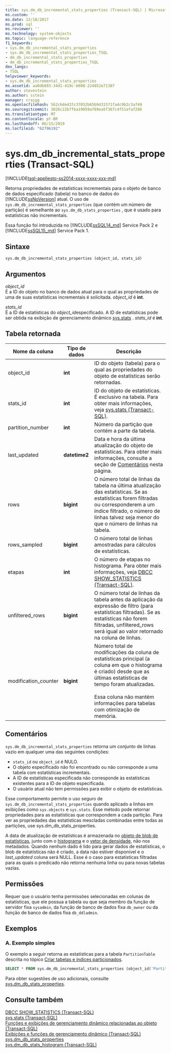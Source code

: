 ```yaml
---
title: sys.dm_db_incremental_stats_properties (Transact-SQL) | Microsoft Docs
ms.custom: ''
ms.date: 12/18/2017
ms.prod: sql
ms.reviewer: ''
ms.technology: system-objects
ms.topic: language-reference
f1_keywords:
- sys.dm_db_incremental_stats_properties
- sys.dm_db_incremental_stats_properties_TSQL
- dm_db_incremental_stats_properties
- dm_db_incremental_stats_properties_TSQL
dev_langs:
- TSQL
helpviewer_keywords:
- sys.dm_db_incremental_stats_properties
ms.assetid: aa0db893-34d1-419c-b008-224852e71307
author: stevestein
ms.author: sstein
manager: craigg
ms.openlocfilehash: 562c6de437c37052b65b9d31571fa4c9b2c3a749
ms.sourcegitcommit: 3026c22b7fba19059a769ea5f367c4f51efaf286
ms.translationtype: MT
ms.contentlocale: pt-BR
ms.lasthandoff: 06/15/2019
ms.locfileid: "62796192"
---
```

# <a name="sysdmdbincrementalstatsproperties-transact-sql"></a>sys.dm_db_incremental_stats_properties (Transact-SQL)
[!INCLUDE[tsql-appliesto-ss2014-xxxx-xxxx-xxx-md](../../includes/tsql-appliesto-ss2014-xxxx-xxxx-xxx-md.md)]

  Retorna propriedades de estatísticas incrementais para o objeto de banco de dados especificado (tabela) no banco de dados do [!INCLUDE[ssNoVersion](../../includes/ssnoversion-md.md)] atual. O uso de `sys.dm_db_incremental_stats_properties` (que contém um número de partição) é semelhante ao `sys.dm_db_stats_properties` , que é usado para estatísticas não incrementais. 
  
  Essa função foi introduzida no [!INCLUDE[ssSQL14_md](../../includes/sssql14-md.md)] Service Pack 2 e [!INCLUDE[ssSQL15_md](../../includes/sssql15-md.md)] Service Pack 1.
  
## <a name="syntax"></a>Sintaxe  
  
```  
sys.dm_db_incremental_stats_properties (object_id, stats_id)  
```  
  
## <a name="arguments"></a>Argumentos  
 *object_id*  
 É a ID do objeto no banco de dados atual para o qual as propriedades de uma de suas estatísticas incrementais é solicitada. *object_id* é **int**.  
  
 *stats_id*  
 É a ID de estatísticas do *object_id*especificado. A ID de estatísticas pode ser obtida na exibição de gerenciamento dinâmico [sys.stats](../../relational-databases/system-catalog-views/sys-stats-transact-sql.md) . *stats_id* é **int**.  
  
## <a name="table-returned"></a>Tabela retornada  
  
|Nome da coluna|Tipo de dados|Descrição|  
|-----------------|---------------|-----------------|  
|object_id|**int**|ID do objeto (tabela) para o qual as propriedades do objeto de estatísticas serão retornadas.|  
|stats_id|**int**|ID do objeto de estatísticas. É exclusivo na tabela. Para obter mais informações, veja [sys.stats &#40;Transact-SQL&#41;](../../relational-databases/system-catalog-views/sys-stats-transact-sql.md).|
|partition_number|**int**|Número da partição que contém a parte da tabela.|  
|last_updated|**datetime2**|Data e hora da última atualização do objeto de estatísticas. Para obter mais informações, consulte a seção de [Comentários](#Remarks) nesta página.|  
|rows|**bigint**|O número total de linhas da tabela na última atualização das estatísticas. Se as estatísticas forem filtradas ou corresponderem a um índice filtrado, o número de linhas talvez seja menor do que o número de linhas na tabela.|  
|rows_sampled|**bigint**|O número total de linhas amostradas para cálculos de estatísticas.|  
|etapas|**int**|O número de etapas no histograma. Para obter mais informações, veja [DBCC SHOW_STATISTICS &#40;Transact-SQL&#41;](../../t-sql/database-console-commands/dbcc-show-statistics-transact-sql.md).|  
|unfiltered_rows|**bigint**|O número total de linhas da tabela antes da aplicação da expressão de filtro (para estatísticas filtradas). Se as estatísticas não forem filtradas, unfiltered_rows será igual ao valor retornado na coluna de linhas.|  
|modification_counter|**bigint**|Número total de modificações da coluna de estatísticas principal (a coluna em que o histograma é criado) desde que as últimas estatísticas de tempo foram atualizadas.<br /><br /> Essa coluna não mantém informações para tabelas com otimização de memória.|  
  
## <a name="Remarks"></a> Comentários  
 `sys.dm_db_incremental_stats_properties` retorna um conjunto de linhas vazio em qualquer uma das seguintes condições:  
  
-   `stats_id` ou `object_id` é NULO.   
-   O objeto especificado não foi encontrado ou não corresponde a uma tabela com estatísticas incrementais.  
-   A ID de estatísticas especificada não corresponde às estatísticas existentes para a ID de objeto especificada.  
-   O usuário atual não tem permissões para exibir o objeto de estatísticas.
 
 Esse comportamento permite o uso seguro de `sys.dm_db_incremental_stats_properties` quando aplicado a linhas em exibições como `sys.objects` e `sys.stats`. Esse método pode retornar propriedades para as estatísticas que correspondem a cada partição. Para ver as propriedades das estatísticas mescladas combinadas entre todas as partições, use sys.dm_db_stats_properties. 

A data de atualização de estatísticas é armazenada no [objeto de blob de estatísticas](../../relational-databases/statistics/statistics.md#DefinitionQOStatistics), junto com o [histograma](../../relational-databases/statistics/statistics.md#histogram) e o [vetor de densidade](../../relational-databases/statistics/statistics.md#density), não nos metadados. Quando nenhum dado é lido para gerar dados de estatísticas, o blob de estatísticas não é criado, a data não estiver disponível e o *last_updated* coluna será NULL. Esse é o caso para estatísticas filtradas para as quais o predicado não retorna nenhuma linha ou para novas tabelas vazias.

## <a name="permissions"></a>Permissões  
 Requer que o usuário tenha permissões selecionadas em colunas de estatísticas, que ele possua a tabela ou que seja membro da função de servidor fixa `sysadmin`, da função de banco de dados fixa `db_owner` ou da função de banco de dados fixa `db_ddladmin`.  
  
## <a name="examples"></a>Exemplos  

### <a name="a-simple-example"></a>A. Exemplo simples
O exemplo a seguir retorna as estatísticas para a tabela `PartitionTable` descrita no tópico [Criar tabelas e índices particionados](../../relational-databases/partitions/create-partitioned-tables-and-indexes.md).

```sql
SELECT * FROM sys.dm_db_incremental_stats_properties (object_id('PartitionTable'), 1);
``` 

Para obter sugestões de uso adicionais, consulte  [sys.dm_db_stats_properties](../../relational-databases/system-dynamic-management-views/sys-dm-db-stats-properties-transact-sql.md).
  
## <a name="see-also"></a>Consulte também  
 [DBCC SHOW_STATISTICS &#40;Transact-SQL&#41;](../../t-sql/database-console-commands/dbcc-show-statistics-transact-sql.md)   
 [sys.stats &#40;Transact-SQL&#41;](../../relational-databases/system-catalog-views/sys-stats-transact-sql.md)   
 [Funções e exibições de gerenciamento dinâmico relacionadas ao objeto &#40;Transact-SQL&#41;](../../relational-databases/system-dynamic-management-views/object-related-dynamic-management-views-and-functions-transact-sql.md)   
 [Exibições e funções de gerenciamento dinâmico &#40;Transact-SQL&#41;](~/relational-databases/system-dynamic-management-views/system-dynamic-management-views.md)  
 [sys.dm_db_stats_properties](../../relational-databases/system-dynamic-management-views/sys-dm-db-stats-properties-transact-sql.md)   
 [sys.dm_db_stats_histogram (Transact-SQL)](../../relational-databases/system-dynamic-management-views/sys-dm-db-stats-histogram-transact-sql.md) 
